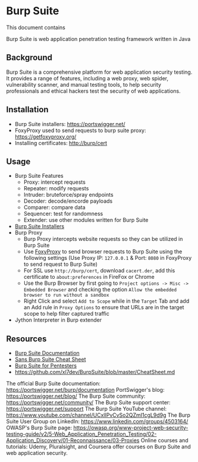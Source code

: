 # Burp Suite

This document contains 

Burp Suite is web application penetration testing framework written in Java

## Background

Burp Suite is a comprehensive platform for web application security testing. It provides a range of features, including a web proxy, web spider, vulnerability scanner, and manual testing tools, to help security professionals and ethical hackers test the security of web applications.

## Installation

* Burp Suite installers: <https://portswigger.net/>
* FoxyProxy used to send requests to burp suite proxy: <https://getfoxyproxy.org/>
* Installing certificates: <http://burp/cert>

## Usage

* Burp Suite Features
  * Proxy: intercept requests
  * Repeater: modify requests
  * Intruder: bruteforce/spray endpoints
  * Decoder: decode/encorde payloads
  * Comparer: compare data
  * Sequencer: test for randomness
  * Extender: use other modules written for Burp Suite
* [Burp Suite Installers](https://portswigger.net/burp/releases)
* Burp Proxy
  * Burp Proxy intercepts website requests so they can be utilized in Burp Suite
  * Use [FoxyProxy](https://getfoxyproxy.org/) to send browser requests to Burp Suite using the following settings (Use Proxy IP: `127.0.0.1` & Port: `8080` in FoxyProxy to send request to Burp Suite)
  * For SSL use `http://burp/cert`, download `cacert.der`, add this certificate to `about:preferences` in FireFox or Chrome
  * Use the Burp Browser by first going to `Project options -> Misc -> Embedded Browser` and checking the option `Allow the embedded browser to run without a sandbox`
  * Right Click and select `Add to Scope` while in the `Target` Tab and add an Add rule in `Proxy Options` to ensure that URLs are in the target scope to help filter captured traffic
* Jython Interpreter in Burp extender

## Resources

* [Burp Suite Documentation](https://portswigger.net/burp/documentation)
* [Sans Burp Suite Cheat Sheet](/resources/sans-burp-suite.pdf)
* [Burp Suite for Pentesters](https://github.com/Ignitetechnologies/BurpSuite-For-Pentester)
* <https://github.com/xl7dev/BurpSuite/blob/master/CheatSheet.md>

The official Burp Suite documentation: https://portswigger.net/burp/documentation
PortSwigger's blog: https://portswigger.net/blog/
The Burp Suite community: https://portswigger.net/community/
The Burp Suite support center: https://portswigger.net/support
The Burp Suite YouTube channel: https://www.youtube.com/channel/UCxlIPvCvSo2QZmI1cgL9d9g
The Burp Suite User Group on LinkedIn: https://www.linkedin.com/groups/4503164/
OWASP's Burp Suite page: https://owasp.org/www-project-web-security-testing-guide/v2/5-Web_Application_Penetration_Testing/02-Application_Discovery/01-Reconnaissance/03-Proxies
Online courses and tutorials: Udemy, Pluralsight, and Coursera offer courses on Burp Suite and web application security.